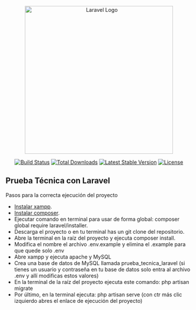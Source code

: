 <p align="center"><a href="https://laravel.com" target="_blank"><img src="https://raw.githubusercontent.com/laravel/art/master/logo-lockup/5%20SVG/2%20CMYK/1%20Full%20Color/laravel-logolockup-cmyk-red.svg" width="400" alt="Laravel Logo"></a></p>

<p align="center">
<a href="https://github.com/laravel/framework/actions"><img src="https://github.com/laravel/framework/workflows/tests/badge.svg" alt="Build Status"></a>
<a href="https://packagist.org/packages/laravel/framework"><img src="https://img.shields.io/packagist/dt/laravel/framework" alt="Total Downloads"></a>
<a href="https://packagist.org/packages/laravel/framework"><img src="https://img.shields.io/packagist/v/laravel/framework" alt="Latest Stable Version"></a>
<a href="https://packagist.org/packages/laravel/framework"><img src="https://img.shields.io/packagist/l/laravel/framework" alt="License"></a>
</p>

## Prueba Técnica  con Laravel

Pasos para la correcta ejecución del proyecto

- [Instalar xampp](https://www.apachefriends.org/download.html).
- [Instalar composer](https://getcomposer.org).
- Ejecutar comando en terminal para usar de forma global: composer global require laravel/installer.
- Descarga el proyecto o en tu terminal has un git clone del repositorio.
- Abre la terminal en la raíz del proyecto y ejecuta composer install.
- Modifica el nombre el archivo .env.example y elimina el .example para que quede solo .env
- Abre xampp y ejecuta apache y MySQL
- Crea una base de datos de MySQL llamada prueba_tecnica_laravel (si tienes un usuario y contraseña en tu base de datos solo entra al archivo .env y allí modificas estos valores)
- En la terminal de la raíz del proyecto ejecuta este comando: php artisan migrate 
- Por último, en la terminal ejecuta: php artisan serve (con ctr más clic izquierdo abres el enlace de ejecución del proyecto)
